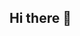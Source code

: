 ## Hi there 👋

<!--
**MradulMalviya/MradulMalviya** is a ✨ _special_ ✨ repository because its `README.md` (this file) appears on your GitHub profile.

Here are some ideas to get you started:

- 🔭 I’m currently working at Capgemini, Morgan Stanely (Client)
- 🌱 I’m currently learning DevOps tools
- 👯 I’m looking to collaborate on Jenkins, Kubernetes, Docker.
- 📫 Connect with me at: https://www.linkedin.com/in/mradulmalviya/
- 😄 Pronouns: he/him
- Checkout my repositories Terraform 
